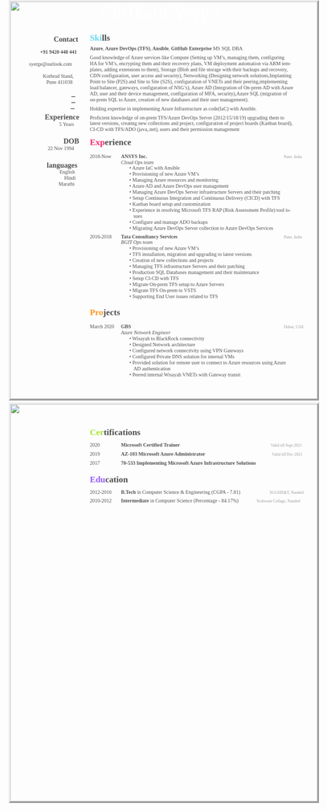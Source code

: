 <html>
<head><meta http-equiv=Content-Type content="text/html; charset=UTF-8">
<style type="text/css">
<!--
span.cls_002{font-family:Times,serif;font-size:39.9px;color:rgb(255,255,255);font-weight:normal;font-style:normal;text-decoration: none}
div.cls_002{font-family:Times,serif;font-size:39.9px;color:rgb(255,255,255);font-weight:normal;font-style:normal;text-decoration: none}
span.cls_008{font-family:Times,serif;font-size:14.4px;color:rgb(77,77,77);font-weight:bold;font-style:normal;text-decoration: none}
div.cls_008{font-family:Times,serif;font-size:14.4px;color:rgb(77,77,77);font-weight:bold;font-style:normal;text-decoration: none}
span.cls_003{font-family:Times,serif;font-size:17.3px;color:rgb(102,217,237);font-weight:bold;font-style:normal;text-decoration: none}
div.cls_003{font-family:Times,serif;font-size:17.3px;color:rgb(102,217,237);font-weight:bold;font-style:normal;text-decoration: none}
span.cls_004{font-family:Times,serif;font-size:17.3px;color:rgb(77,77,77);font-weight:bold;font-style:normal;text-decoration: none}
div.cls_004{font-family:Times,serif;font-size:17.3px;color:rgb(77,77,77);font-weight:bold;font-style:normal;text-decoration: none}
span.cls_005{font-family:Times,serif;font-size:10.0px;color:rgb(77,77,77);font-weight:bold;font-style:normal;text-decoration: none}
div.cls_005{font-family:Times,serif;font-size:10.0px;color:rgb(77,77,77);font-weight:bold;font-style:normal;text-decoration: none}
span.cls_006{font-family:Times,serif;font-size:10.0px;color:rgb(77,77,77);font-weight:normal;font-style:normal;text-decoration: none}
div.cls_006{font-family:Times,serif;font-size:10.0px;color:rgb(77,77,77);font-weight:normal;font-style:normal;text-decoration: none}
span.cls_007{font-family:Times,serif;font-size:10.0px;color:rgb(0,0,0);font-weight:normal;font-style:normal;text-decoration: none}
div.cls_007{font-family:Times,serif;font-size:10.0px;color:rgb(0,0,0);font-weight:normal;font-style:normal;text-decoration: none}
span.cls_009{font-family:Times,serif;font-size:17.3px;color:rgb(249,39,113);font-weight:bold;font-style:normal;text-decoration: none}
div.cls_009{font-family:Times,serif;font-size:17.3px;color:rgb(249,39,113);font-weight:bold;font-style:normal;text-decoration: none}
span.cls_010{font-family:Times,serif;font-size:8.0px;color:rgb(153,153,153);font-weight:normal;font-style:normal;text-decoration: none}
div.cls_010{font-family:Times,serif;font-size:8.0px;color:rgb(153,153,153);font-weight:normal;font-style:normal;text-decoration: none}
span.cls_011{font-family:Times,serif;font-size:10.0px;color:rgb(77,77,77);font-weight:normal;font-style:italic;text-decoration: none}
div.cls_011{font-family:Times,serif;font-size:10.0px;color:rgb(77,77,77);font-weight:normal;font-style:italic;text-decoration: none}
span.cls_012{font-family:Times,serif;font-size:17.3px;color:rgb(253,150,31);font-weight:bold;font-style:normal;text-decoration: none}
div.cls_012{font-family:Times,serif;font-size:17.3px;color:rgb(253,150,31);font-weight:bold;font-style:normal;text-decoration: none}
span.cls_013{font-family:Times,serif;font-size:17.3px;color:rgb(167,225,45);font-weight:bold;font-style:normal;text-decoration: none}
div.cls_013{font-family:Times,serif;font-size:17.3px;color:rgb(167,225,45);font-weight:bold;font-style:normal;text-decoration: none}
span.cls_014{font-family:Times,serif;font-size:17.3px;color:rgb(146,87,253);font-weight:bold;font-style:normal;text-decoration: none}
div.cls_014{font-family:Times,serif;font-size:17.3px;color:rgb(146,87,253);font-weight:bold;font-style:normal;text-decoration: none}
-->
</style>
<script type="text/javascript" src="55049316-8a6b-11ec-a980-0cc47a792c0a_id_55049316-8a6b-11ec-a980-0cc47a792c0a_files/wz_jsgraphics.js"></script>
</head>
<body>
<div style="position:absolute;left:50%;margin-left:-306px;top:0px;width:612px;height:792px;border-style:outset;overflow:hidden">
<div style="position:absolute;left:0px;top:0px">
<img src="55049316-8a6b-11ec-a980-0cc47a792c0a_id_55049316-8a6b-11ec-a980-0cc47a792c0a_files/background1.jpg" width=612 height=792></div>
<div style="position:absolute;left:179.94px;top:0.00px" class="cls_002"><span class="cls_002">Shrikant Yerge</span></div>
<div style="position:absolute;left:86.77px;top:66.94px" class="cls_008"><span class="cls_008">Contact</span></div>
<div style="position:absolute;left:158.74px;top:62.55px" class="cls_003"><span class="cls_003">Ski</span><span class="cls_004">lls</span></div>
<div style="position:absolute;left:158.74px;top:88.05px" class="cls_005"><span class="cls_005">Azure</span><span class="cls_006">,</span><span class="cls_005"> Azure DevOps (TFS)</span><span class="cls_006">,</span><span class="cls_005"> Ansible</span><span class="cls_006">,</span><span class="cls_005"> GitHub Enterprise</span><span class="cls_006"> MS SQL DBA</span></div>
<div style="position:absolute;left:59.54px;top:95.23px" class="cls_005"><span class="cls_005">+91 9420 448 441</span></div>
<div style="position:absolute;left:158.74px;top:105.98px" class="cls_006"><span class="cls_006">Good knowledge of Azure services like Compute (Setting up VM’s, managing them, configuring</span></div>
<div style="position:absolute;left:37.74px;top:119.14px" class="cls_006"><span class="cls_006">syerge@outlook.com</span></div>
<div style="position:absolute;left:158.74px;top:117.94px" class="cls_006"><span class="cls_006">HA for VM’s, encrypting them and their recovery plans, VM deployment automation via ARM tem-</span></div>
<div style="position:absolute;left:158.74px;top:129.89px" class="cls_006"><span class="cls_006">plates, adding extensions to them), Storage (Blob and file storage with their backups and recovery,</span></div>
<div style="position:absolute;left:65.21px;top:143.06px" class="cls_006"><span class="cls_006">Kothrud Stand,</span></div>
<div style="position:absolute;left:158.74px;top:141.85px" class="cls_006"><span class="cls_006">CDN configuration, user access and security), Networking (Designing network solutions,Implanting</span></div>
<div style="position:absolute;left:72.17px;top:155.01px" class="cls_006"><span class="cls_006">Pune 411038</span></div>
<div style="position:absolute;left:158.74px;top:153.80px" class="cls_006"><span class="cls_006">Point to Site (P2S) and Site to Site (S2S), configuration of VNETs and their peering,implementing</span></div>
<div style="position:absolute;left:158.74px;top:165.76px" class="cls_006"><span class="cls_006">load balancer, gateways, configuration of NSG’s), Azure AD (Integration of On-prem AD with Azure</span></div>
<div style="position:absolute;left:121.85px;top:178.92px" class="cls_007"><span class="cls_007"> </span><A HREF="https://www.linkedin.com/in/syerge"></A> </div>
<div style="position:absolute;left:158.74px;top:177.71px" class="cls_006"><span class="cls_006">AD, user and their device management, configuration of MFA, security),Azure SQL (migration of</span></div>
<div style="position:absolute;left:121.85px;top:190.88px" class="cls_007"><span class="cls_007"> </span><A HREF="https://github.com/syerge"></A> </div>
<div style="position:absolute;left:158.74px;top:189.67px" class="cls_006"><span class="cls_006">on-prem SQL to Azure, creation of new databases and their user management).</span></div>
<div style="position:absolute;left:120.43px;top:202.83px" class="cls_007"><span class="cls_007"> </span><A HREF="https://medium.com/@syerge"></A> </div>
<div style="position:absolute;left:158.74px;top:207.60px" class="cls_006"><span class="cls_006">Holding expertise in implementing Azure Infrastructure as code(IaC) with Ansible.</span></div>
<div style="position:absolute;left:68.88px;top:222.36px" class="cls_008"><span class="cls_008">Experience</span></div>
<div style="position:absolute;left:158.74px;top:225.53px" class="cls_006"><span class="cls_006">Proficient knowledge of on-prem TFS/Azure DevOps Server (2012/15/18/19) upgrading them to</span></div>
<div style="position:absolute;left:97.76px;top:238.70px" class="cls_006"><span class="cls_006">5 Years</span></div>
<div style="position:absolute;left:158.74px;top:237.49px" class="cls_006"><span class="cls_006">latest versions, creating new collections and project, configuration of project boards (Kanban board),</span></div>
<div style="position:absolute;left:158.74px;top:249.44px" class="cls_006"><span class="cls_006">CI-CD with TFS/ADO (java,.net), users and their permission management</span></div>
<div style="position:absolute;left:106.21px;top:270.18px" class="cls_008"><span class="cls_008">DOB</span></div>
<div style="position:absolute;left:158.74px;top:270.51px" class="cls_009"><span class="cls_009">Exp</span><span class="cls_004">erience</span></div>
<div style="position:absolute;left:75.00px;top:286.52px" class="cls_006"><span class="cls_006">22 Nov 1994</span></div>
<div style="position:absolute;left:158.74px;top:302.58px" class="cls_006"><span class="cls_006">2018-Now</span></div>
<div style="position:absolute;left:220.82px;top:302.58px" class="cls_005"><span class="cls_005">ANSYS Inc.</span></div>
<div style="position:absolute;left:545.16px;top:304.57px" class="cls_010"><span class="cls_010">Pune, India</span></div>
<div style="position:absolute;left:220.82px;top:314.53px" class="cls_011"><span class="cls_011">Cloud Ops team</span></div>
<div style="position:absolute;left:73.04px;top:318.00px" class="cls_008"><span class="cls_008">languages</span></div>
<div style="position:absolute;left:237.52px;top:326.49px" class="cls_006"><span class="cls_006">• Azure IaC with Ansible</span></div>
<div style="position:absolute;left:98.41px;top:334.34px" class="cls_006"><span class="cls_006">English</span></div>
<div style="position:absolute;left:237.52px;top:338.44px" class="cls_006"><span class="cls_006">• Provisioning of new Azure VM’s</span></div>
<div style="position:absolute;left:107.74px;top:346.29px" class="cls_006"><span class="cls_006">Hindi</span></div>
<div style="position:absolute;left:237.52px;top:350.40px" class="cls_006"><span class="cls_006">• Managing Azure resources and monitoring</span></div>
<div style="position:absolute;left:96.54px;top:358.25px" class="cls_006"><span class="cls_006">Marathi</span></div>
<div style="position:absolute;left:237.52px;top:362.35px" class="cls_006"><span class="cls_006">• Azure AD and Azure DevOps user management</span></div>
<div style="position:absolute;left:237.52px;top:374.31px" class="cls_006"><span class="cls_006">• Managing Azure DevOps Server infrastructure Servers and their patching</span></div>
<div style="position:absolute;left:237.52px;top:386.26px" class="cls_006"><span class="cls_006">• Setup Continuous Integration and Continuous Delivery (CICD) with TFS</span></div>
<div style="position:absolute;left:237.52px;top:398.22px" class="cls_006"><span class="cls_006">• Kanban board setup and customization</span></div>
<div style="position:absolute;left:237.52px;top:410.17px" class="cls_006"><span class="cls_006">• Experience in resolving Microsoft TFS RAP (Risk Assessment Profile) tool is-</span></div>
<div style="position:absolute;left:245.73px;top:422.13px" class="cls_006"><span class="cls_006">sues</span></div>
<div style="position:absolute;left:237.52px;top:434.08px" class="cls_006"><span class="cls_006">• Configure and manage ADO backups</span></div>
<div style="position:absolute;left:237.52px;top:446.04px" class="cls_006"><span class="cls_006">• Migrating Azure DevOps Server collection to Azure DevOps Services</span></div>
<div style="position:absolute;left:158.74px;top:462.51px" class="cls_006"><span class="cls_006">2016-2018</span></div>
<div style="position:absolute;left:220.82px;top:462.51px" class="cls_005"><span class="cls_005">Tata Consultancy Services</span></div>
<div style="position:absolute;left:545.16px;top:464.50px" class="cls_010"><span class="cls_010">Pune, India</span></div>
<div style="position:absolute;left:220.82px;top:474.47px" class="cls_011"><span class="cls_011">BGIT Ops team</span></div>
<div style="position:absolute;left:237.52px;top:486.42px" class="cls_006"><span class="cls_006">• Provisioning of new Azure VM’s</span></div>
<div style="position:absolute;left:237.52px;top:498.38px" class="cls_006"><span class="cls_006">• TFS installation, migration and upgrading to latest versions</span></div>
<div style="position:absolute;left:237.52px;top:510.33px" class="cls_006"><span class="cls_006">• Creation of new collections and projects</span></div>
<div style="position:absolute;left:237.52px;top:522.29px" class="cls_006"><span class="cls_006">• Managing TFS infrastructure Servers and their patching</span></div>
<div style="position:absolute;left:237.52px;top:534.24px" class="cls_006"><span class="cls_006">• Production SQL Databases management and their maintenance</span></div>
<div style="position:absolute;left:237.52px;top:546.20px" class="cls_006"><span class="cls_006">• Setup CI-CD with TFS</span></div>
<div style="position:absolute;left:237.52px;top:558.15px" class="cls_006"><span class="cls_006">• Migrate On-prem TFS setup to Azure Servers</span></div>
<div style="position:absolute;left:237.52px;top:570.11px" class="cls_006"><span class="cls_006">• Migrate TFS On-prem to VSTS</span></div>
<div style="position:absolute;left:237.52px;top:582.06px" class="cls_006"><span class="cls_006">• Supporting End User issues related to TFS</span></div>
<div style="position:absolute;left:158.74px;top:609.97px" class="cls_012"><span class="cls_012">Pro</span><span class="cls_004">jects</span></div>
<div style="position:absolute;left:158.74px;top:642.22px" class="cls_006"><span class="cls_006">March 2020</span></div>
<div style="position:absolute;left:220.82px;top:642.22px" class="cls_005"><span class="cls_005">GBS</span></div>
<div style="position:absolute;left:545.16px;top:644.21px" class="cls_010"><span class="cls_010">Dubai, UAE</span></div>
<div style="position:absolute;left:220.82px;top:654.17px" class="cls_011"><span class="cls_011">Azure Network Engineer</span></div>
<div style="position:absolute;left:237.52px;top:666.13px" class="cls_006"><span class="cls_006">• Wisayah to BlackRock connectivity</span></div>
<div style="position:absolute;left:237.52px;top:678.09px" class="cls_006"><span class="cls_006">• Designed Network architecture</span></div>
<div style="position:absolute;left:237.52px;top:690.04px" class="cls_006"><span class="cls_006">• Configured network connectivity using VPN Gateways</span></div>
<div style="position:absolute;left:237.52px;top:702.00px" class="cls_006"><span class="cls_006">• Configured Private DNS solution for internal VMs</span></div>
<div style="position:absolute;left:237.52px;top:713.95px" class="cls_006"><span class="cls_006">• Provided solution for remote user to connect to Azure resources using Azure</span></div>
<div style="position:absolute;left:245.73px;top:725.91px" class="cls_006"><span class="cls_006">AD authentication</span></div>
<div style="position:absolute;left:237.52px;top:737.86px" class="cls_006"><span class="cls_006">• Peered internal Wisayah VNETs with Gateway transit</span></div>
</div>
<div style="position:absolute;left:50%;margin-left:-306px;top:802px;width:612px;height:792px;border-style:outset;overflow:hidden">
<div style="position:absolute;left:0px;top:0px">
<img src="55049316-8a6b-11ec-a980-0cc47a792c0a_id_55049316-8a6b-11ec-a980-0cc47a792c0a_files/background2.jpg" width=612 height=792></div>
<div style="position:absolute;left:158.74px;top:47.33px" class="cls_013"><span class="cls_013">Cer</span><span class="cls_004">tifications</span></div>
<div style="position:absolute;left:158.74px;top:76.08px" class="cls_006"><span class="cls_006">2020</span></div>
<div style="position:absolute;left:220.82px;top:76.08px" class="cls_005"><span class="cls_005">Microsoft Certified Trainer</span></div>
<div style="position:absolute;left:518.81px;top:78.08px" class="cls_010"><span class="cls_010">Valid till Sept 2021</span></div>
<div style="position:absolute;left:158.74px;top:93.88px" class="cls_006"><span class="cls_006">2019</span></div>
<div style="position:absolute;left:220.82px;top:93.88px" class="cls_005"><span class="cls_005">AZ-103 Microsoft Azure Administrator</span></div>
<div style="position:absolute;left:521.33px;top:95.87px" class="cls_010"><span class="cls_010">Valid till Dec 2021</span></div>
<div style="position:absolute;left:158.74px;top:111.68px" class="cls_006"><span class="cls_006">2017</span></div>
<div style="position:absolute;left:220.82px;top:111.68px" class="cls_005"><span class="cls_005">70-533 Implementing Microsoft Azure Infrastructure Solutions</span></div>
<div style="position:absolute;left:158.74px;top:140.92px" class="cls_014"><span class="cls_014">Edu</span><span class="cls_004">cation</span></div>
<div style="position:absolute;left:158.74px;top:169.67px" class="cls_006"><span class="cls_006">2012-2016</span></div>
<div style="position:absolute;left:220.82px;top:169.67px" class="cls_005"><span class="cls_005">B.Tech</span><span class="cls_006"> in Computer Science & Engineering (CGPA - 7.81)</span></div>
<div style="position:absolute;left:516.82px;top:171.66px" class="cls_010"><span class="cls_010">SGGSIE&T, Nanded</span></div>
<div style="position:absolute;left:158.74px;top:187.46px" class="cls_006"><span class="cls_006">2010-2012</span></div>
<div style="position:absolute;left:220.82px;top:187.46px" class="cls_005"><span class="cls_005">Intermediate</span><span class="cls_006"> in Computer Science (Percentage - 84.17%)</span></div>
<div style="position:absolute;left:490.31px;top:189.45px" class="cls_010"><span class="cls_010">Yeshwant Collage, Nanded</span></div>
</div>

</body>
</html>
